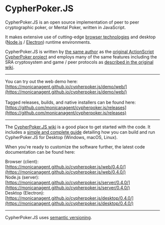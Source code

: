 # CypherPoker.JS

CypherPoker.JS is an open source implementation of peer to peer cryptographic poker, or Mental Poker, written in JavaScript.

It makes extensive use of cutting-edge [browser technologies](https://www.ecma-international.org/ecma-262/8.0/) and desktop ([Node.js](https://nodejs.org/en/) / [Electron](https://electronjs.org/)) runtime environments.

CypherPoker.JS is written by [the same author](https://github.com/monicanagent/) as the [original ActionScript CypherPoker project](https://github.com/monicanagent/cypherpoker) and employs many of the same features including the SRA cryptosystem and game / peer protocols as [described in the original wiki](https://github.com/monicanagent/cypherpoker/wiki).
***
You can try out the web demo here: [https://monicanagent.github.io/cypherpoker.js/demo/web/](https://monicanagent.github.io/cypherpoker.js/demo/web/)<br/>
<br/>
Tagged releases, builds, and native installers can be found here: [https://github.com/monicanagent/cypherpoker.js/releases](https://github.com/monicanagent/cypherpoker.js/releases)
***
The [CypherPoker.JS wiki](https://github.com/monicanagent/cypherpoker.js/wiki) is a good place to get started with the code. It includes a [simple and complete guide](https://github.com/monicanagent/cypherpoker.js/wiki/Building-and-Running-CypherPoker.JS-for-Desktop) detailing how you can build and run CypherPoker.JS for Desktop (Windows, macOS, Linux).

When you're ready to customize the software further, the latest code documentation can be found here:

Browser (client): [https://monicanagent.github.io/cypherpoker.js/web/0.4.0/](https://monicanagent.github.io/cypherpoker.js/web/0.4.0/)<br/>
Node.js (server): [https://monicanagent.github.io/cypherpoker.js/server/0.4.0/](https://monicanagent.github.io/cypherpoker.js/server/0.4.0/)<br/>
Desktop (Electron): [https://monicanagent.github.io/cypherpoker.js/desktop/0.4.0/](https://monicanagent.github.io/cypherpoker.js/desktop/0.4.0/)
***
CypherPoker.JS uses [semantic versioning](https://semver.org/).
